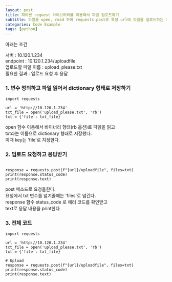 ```yaml
---
layout: post
title: 파이썬 request 라이브러리를 이용해서 파일 업로드하기
subtitle: 파일을 open, read 하여 requests.post로 특정 url에 파일을 업로드하는 예시
categories: Code Example
tags: [python]
---
```


아래는 조건

서버 : 10.120.1.234  
endpoint : 10.120.1.234/uploadfile  
업로드할 파일 이름 : upload_please.txt  
필요한 결과 : 업로드 요청 후 응답

### 1. 변수 정의하고 파일 읽어서 dictionary 형태로 저장하기

```
import requests

url = 'http://10.120.1.234'
txt_file = open('upload_please.txt', 'rb')
txt = {'file': txt_file}
```

open 함수 이용해서 바이너리 형태(rb 옵션)로 파읽을 읽고  
txt라는 이름으로 dictionary 형태로 저장했다.  
이때 key는 'file'로 지정한다.

### 2. 업로드 요청하고 응답받기

```

response = requests.post(f"{url}/uploadfile", files=txt)
print(response.status_code)
print(response.text)
```

post 메소드로 요청을한다.  
요청에서 txt 변수를 넘겨줄때는 'files'로 넘긴다.  
response 함수 status_code 로 에러 코드를 확인받고  
text로 응답 내용을 print한다

### 3. 전체 코드

```
import requests

url = 'http://10.120.1.234'
txt_file = open('upload_please.txt', 'rb')
txt = {'file': txt_file}

# Upload
response = requests.post(f"{url}/uploadfile", files=txt)
print(response.status_code)
print(response.text)
```

  

